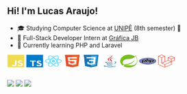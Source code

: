 ## Hi! I'm Lucas Araujo!
- 🎓 Studying Computer Science at [UNIPÊ](https://unipe.com.br/) (8th semester) 🎉
- 💼 Full-Stack Developer Intern at [Gráfica JB](https://www.grafjb.com.br)
- 🔬 Currently learning PHP and Laravel

<div style="display: inline_block">
  <img align="center" alt="Lucas JavaScript" height="30" width="40" src="https://raw.githubusercontent.com/devicons/devicon/master/icons/javascript/javascript-plain.svg">
  <img align="center" alt="Lucas TypeScript" height="30" width="40" src="https://raw.githubusercontent.com/devicons/devicon/master/icons/typescript/typescript-plain.svg">
  <img align="center" alt="Lucas React" height="30" width="40" src="https://raw.githubusercontent.com/devicons/devicon/master/icons/react/react-original.svg">
  <img align="center" alt="Lucas HTML" height="30" width="40" src="https://raw.githubusercontent.com/devicons/devicon/master/icons/html5/html5-original.svg">
  <img align="center" alt="Lucas CSS" height="30" width="40" src="https://raw.githubusercontent.com/devicons/devicon/master/icons/css3/css3-original.svg">
  <img align="center" alt="Lucas Java" height="30" width="40" src="https://raw.githubusercontent.com/devicons/devicon/master/icons/java/java-original.svg">
  <img align="center" alt="Lucas Spring" height="30" width="40" src="https://raw.githubusercontent.com/devicons/devicon/master/icons/spring/spring-original.svg">
  <img align="center" alt="Lucas PHP" height="30" width="40" src="https://raw.githubusercontent.com/devicons/devicon/master/icons/php/php-original.svg">
  <img align="center" alt="Lucas Laravel" height="30" width="40" src="https://raw.githubusercontent.com/devicons/devicon/master/icons/laravel/laravel-original.svg">
</div>

##

<div>
    <a href="https://www.linkedin.com/in/lucas-araujo-costa-/" target="_blank"><img src="https://img.shields.io/badge/-LinkedIn-%230077B5?style=for-the-badge&logo=linkedin&logoColor=white"></a>
    <a href="https://discordapp.com/users/seu-usuario" target="_blank"><img src="https://img.shields.io/badge/-Discord-%237289DA?style=for-the-badge&logo=discord&logoColor=white"></a>
    <a href="mailto:lucasaraujo1964@gmail.com"><img src="https://img.shields.io/badge/-Gmail-%23333?style=for-the-badge&logo=gmail&logoColor=white"></a>
</div>
